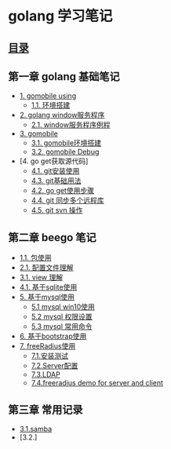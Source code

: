 # golang 学习笔记 

## [目录](README.md) 

## 第一章 golang 基础笔记 

- [1. gomobile using](g1.md)
    * [1.1. 环境搭建](g1.1.md)
- [2. golang window服务程序](g2.md) 
    * [2.1. window服务程序例程](golang_sample/window_service/)
- [3. gomobile](g3.md)
    * [3.1. gomobile环境搭建](g3.1.md)
    * [3.2. gomobile Debug](g3.2.md)
- [4. go get获取源代码]
    * [4.1. git安装使用](4.1.md)
    * [4.3. git基础用法](4.3.md)
    * [4.2. go get使用步骤](4.2.md)
    * [4.4. git 同步多个远程库](4.4.md)
    * [4.5. git svn 操作 ](4.5.md)

## 第二章 beego 笔记 
- [1.1. 包使用](1.1.md)
- [2.1. 配置文件理解](2.1.md)
- [3.1. view 理解](3.1.md) 
- [4.1. 基于sqlite使用](4.1.md)
- [5. 基于mysql使用]() 
  * [5.1 mysql win10使用](5.1.md)
  * [5.2 mysql 权限设置](5.2.md)
  * [5.3 mysql 常用命令](5.3.md)
- [6. 基于bootstrap使用]()
- [7. freeRadius使用](.)
  * [7.1.安装测试](7.1.md)
  * [7.2.Server配置](7.2.md)
  * [7.3.LDAP](7.3.md)
  * [7.4.freeradius demo for server and client](golang_sample/test_radius/)

## 第三章 常用记录 

- [3.1.samba](3.1.md)
- [3.2.]
